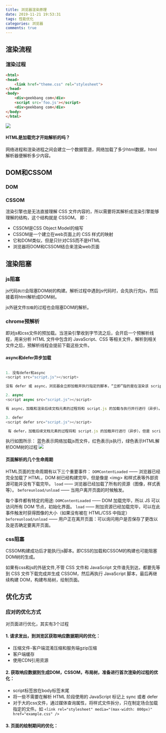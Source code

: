 ```yaml
---
title: 浏览器渲染原理
date: 2019-11-21 19:53:31
tags: 性能优化
categories: 浏览器
comments: true
---
```

## 渲染流程
### 渲染过程
```html
<html>
<head>
    <link href="theme.css" rel="stylesheet">
</head>
<body>
    <div>geekbang com</div>
    <script src='foo.js'></script>
    <div>geekbang com</div>
</body>
</html>
```
![](/images/2019/11/render.png)

<!-- more -->
#### HTML是加载完才开始解析的吗？
网络进程和渲染进程之间会建立一个数据管道，网络加载了多少html数据，html解析器便解析多少内容。



## DOM和CSSOM
### DOM

### CSSOM
渲染引擎也是无法直接理解 CSS 文件内容的，所以需要将其解析成渲染引擎能够理解的结构，这个结构就是 CSSOM。
即：
- CSSOM是CSS Object Model的缩写
- CSSOM是一个建立在web页面上的 CSS 样式的映射
- 它和DOM类似，但是只针对CSS而不是HTML
- 浏览器将DOM和CSSOM结合来渲染web页面

## 渲染阻塞
### js阻塞
js代码`执行`会阻塞DOM树的构建。解析过程中遇到js代码时，会先执行完js，然后接着将html解析成DOM树。

js外链文件`加载`的过程也会阻塞DOM的解析。

### chrome预解析
即对js和css文件的预加载。当渲染引擎收到字节流之后，会开启一个预解析线程，用来分析 HTML 文件中包含的 JavaScript、CSS 等相关文件，解析到相关文件之后，预解析线程会提前下载这些文件。

#### async和defer异步加载
```js

1. 没有defer和async 
<script src="script.js"></script>

没有 defer 或 async，浏览器会立即加载并执行指定的脚本，“立即”指的是在渲染该 script 标签之下的文档元素之前，也就是说不等待后续载入的文档元素，读到就加载并执行。

2. async
<script async src="script.js"></script>

有 async，加载和渲染后续文档元素的过程将和 script.js 的加载与执行并行进行（异步）。

3. defer
<script defer src="script.js"></script>

 有 defer，加载后续文档元素的过程将和 script.js 的加载并行进行（异步），但是 script.js 的执行要在所有元素解析完成之后，DOMContentLoaded 事件触发之前完成。
```
执行如图所示：
蓝色表示网络加载js而文件，红色表示js执行，绿色表示HTML解析DOM树的过程
![](/images/2019/11/script_run.jpeg)

#### 页面解析的几个生命周期
HTML页面的生命周期有以下三个重要事件：
`DOMContentLoaded` —— 浏览器已经完全加载了 HTML，DOM 树已经构建完毕，但是像是 \<img> 和样式表等外部资源可能并没有下载完毕。
`load` —— 浏览器已经加载了所有的资源（图像，样式表等）。
`beforeunload/unload` —— 当用户离开页面的时候触发。


每个事件都有特定的用途:
`DOMContentLoaded` —— DOM 加载完毕，所以 JS 可以访问所有 DOM 节点，初始化界面。
`load` —— 附加资源已经加载完毕，可以在此事件触发时获得图像的大小（如果没有被在 HTML/CSS 中指定）
`beforeunload/unload` —— 用户正在离开页面：可以询问用户是否保存了更改以及是否确定要离开页面。

### css阻塞
CSSOM构建成功后才能执行js脚本。即CSS的加载和CSSOM的构建也可能阻塞DOM树的生成。

如果有css和js的外链文件,不管 CSS 文件和 JavaScript 文件谁先到达，都要先等到 CSS 文件下载完成并生成 CSSOM，然后再执行 JavaScript 脚本，最后再继续构建 DOM，构建布局树，绘制页面。

## 优化方式
### 应对的优化方式
对页面进行优化，其实有3个过程
#### 1. 请求发出，到浏览区获取响应数据期间的优化：
  - 压缩文件-客户端混淆压缩和服务端gzip压缩
  - 客户端缓存
  - 使用CDN引用资源

#### 2. 获取响应数据到生成DOM，CSSOM，布局树，准备进行首次渲染的过程的优化：
  - script标签放在body标签末尾
  - 将一些不需要在解析 HTML 阶段使用的 JavaScript 标记上 sync 或者 defer
  - 对于大的css文件，通过媒体查询属性，将样式文件拆分，只在制定场合加载指定的文件。如  `<link rel="stylesheet" media="(max-width: 800px)" href="example.css" />`

#### 3. 页面的绘制期间的优化：






